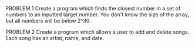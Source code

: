 PROBLEM 1 
Create a program which finds the closest number in a set of numbers to an inputted target number. You don't know the size of the array, but all numbers will be below 2^30.





PROBLEM 2
Create a program which allows a user to add and delete songs. Each song has an artist, name, and date.
